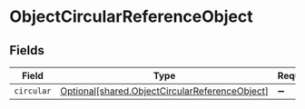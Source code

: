# ObjectCircularReferenceObject


## Fields

| Field                                                                                                  | Type                                                                                                   | Required                                                                                               | Description                                                                                            |
| ------------------------------------------------------------------------------------------------------ | ------------------------------------------------------------------------------------------------------ | ------------------------------------------------------------------------------------------------------ | ------------------------------------------------------------------------------------------------------ |
| `circular`                                                                                             | [Optional[shared.ObjectCircularReferenceObject]](../../models/shared/objectcircularreferenceobject.md) | :heavy_minus_sign:                                                                                     | N/A                                                                                                    |